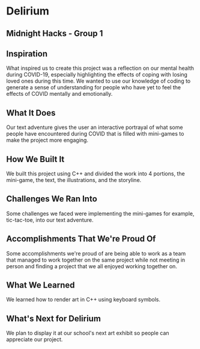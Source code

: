 # Delirium
## Midnight Hacks - Group 1

## Inspiration
What inspired us to create this project was a reflection on our mental health during COVID-19, especially highlighting the effects of coping with losing loved ones during this time. We wanted to use our knowledge of coding to generate a sense of understanding for people who have yet to feel the effects of COVID mentally and emotionally.

## What It Does
Our text adventure gives the user an interactive portrayal of what some people have encountered during COVID that is filled with mini-games to make the project more engaging.

## How We Built It
We built this project using C++ and divided the work into 4 portions, the mini-game, the text, the illustrations, and the storyline.

## Challenges We Ran Into
Some challenges we faced were implementing the mini-games for example, tic-tac-toe, into our text adventure.

## Accomplishments That We're Proud Of
Some accomplishments we're proud of are being able to work as a team that managed to work together on the same project while not meeting in person and finding a project that we all enjoyed working together on.

## What We Learned
We learned how to render art in C++ using keyboard symbols.

## What's Next for Delirium
We plan to display it at our school's next art exhibit so people can appreciate our project.